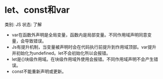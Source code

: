 # let、const和var

类别: JS
状态: 了解

- var在函数外声明是全局变量，函数内是局部变量。不同作用域声明同意变量，会导致错误。
- Js有提升机制，当变量被声明时会在代码执行前提升到作用域顶部。var提升并初始化为undefined。let不会初始化所以会报错。
- let是{}块级作用域。在块级作用域外使用会报错。不同作用域声明不会产生错误。
- const不能重新声明或更新。